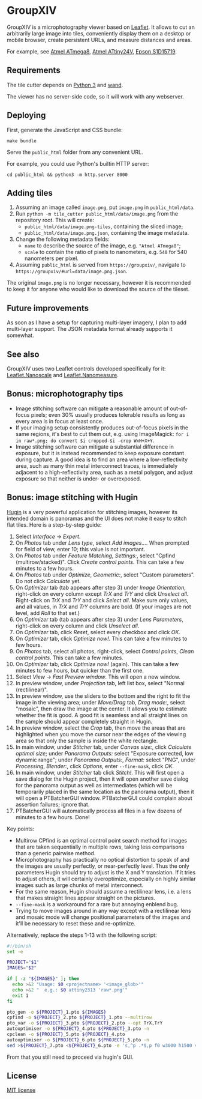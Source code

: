 GroupXIV
========

GroupXIV is a microphotography viewer based on [Leaflet](http://leafletjs.com). It allows to cut an arbitrarily large image into tiles, conveniently display them on a desktop or mobile browser, create persistent URLs, and measure distances and areas.

For example, see [Atmel ATmega8](http://groupxiv.whitequark.org/#url=data/atmega8.png.json), [Atmel ATtiny24V](http://groupxiv.whitequark.org/#url=data/attiny24v.png.json), [Epson S1D15719](http://groupxiv.whitequark.org/#url=data/S1D15719.png.json).

Requirements
------------

The tile cutter depends on [Python 3](https://python.org/) and [wand](http://docs.wand-py.org/en/).

The viewer has no server-side code, so it will work with any webserver.

Deploying
---------

First, generate the JavaScript and CSS bundle:

    make bundle

Serve the `public_html` folder from any convenient URL.

For example, you could use Python's builtin HTTP server:

    cd public_html && python3 -m http.server 8000

Adding tiles
------------

  1. Assuming an image called `image.png`, put `image.png` in `public_html/data`.
  2. Run `python -m tile_cutter public_html/data/image.png` from the repository root. This will create:
      * `public_html/data/image.png-tiles`, containing the sliced image;
      * `public_html/data/image.png.json`, containing the image metadata.
  3. Change the following metadata fields:
      * `name` to describe the source of the image, e.g. `"Atmel ATmega8"`;
      * `scale` to contain the ratio of pixels to nanometers, e.g. `540` for 540 nanometers per pixel.
  4. Assuming `public_html` is served from `https://groupxiv/`, navigate to `https://groupxiv/#url=data/image.png.json`.

The original `image.png` is no longer necessary, however it is recommended to keep it for anyone who would like to download the source of the tileset.

Future improvements
-------------------

As soon as I have a setup for capturing multi-layer imagery, I plan to add multi-layer support. The JSON metadata format already supports it somewhat.

See also
--------

GroupXIV uses two Leaflet controls developed specifically for it: [Leaflet.Nanoscale](https://github.com/whitequark/Leaflet.Nanoscale) and [Leaflet.Nanomeasure](https://github.com/whitequark/Leaflet.Nanomeasure).

Bonus: microphotography tips
----------------------------

  * Image stitching software can mitigate a reasonable amount of out-of-focus pixels; even 30% usually produces tolerable results as long as every area is in focus at least once.
  * If your imaging setup consistently produces out-of-focus pixels in the same regions, it's best to cut them out, e.g. using ImageMagick: `for i in raw*.png; do convert $i cropped-$i -crop WxH+X+Y`.
  * Image stitching software can mitigate a substantial difference in exposure, but it is instead recommended to keep exposure constant during capture. A good idea is to find an area where a low-reflectivity area, such as many thin metal interconnect traces, is immediately adjacent to a high-reflectivity area, such as a metal polygon, and adjust exposure so that neither is under- or overexposed.

Bonus: image stitching with Hugin
---------------------------------

[Hugin](http://hugin.sourceforge.net/) is a very powerful application for stitching images, however its intended domain is panoramas and the UI does not make it easy to stitch flat tiles. Here is a step-by-step guide:

  1. Select _Interface_ → _Expert_.
  2. On _Photos_ tab under _Lens type_, select _Add images..._. When prompted for field of view, enter 10; this value is not important.
  3. On _Photos_ tab under _Feature Matching_, _Settings:_, select "Cpfind (multirow/stacked)". Click _Create control points_. This can take a few minutes to a few hours.
  4. On _Photos_ tab under _Optimize_, _Geometric:_, select "Custom parameters". Do not click _Calculate_ yet.
  5. On _Optimizer_ tab (tab appears after step 3) under _Image Orientation_, right-click on every column except _TrX_ and _TrY_ and click _Unselect all_. Right-click on _TrX_ and _TrY_ and click _Select all_. Make sure only values, and all values, in _TrX_ and _TrY_ columns are bold. (If your images are not level, add _Roll_ to that set.)
  6. On _Optimizer_ tab (tab appears after step 3) under _Lens Parameters_, right-click on every column and click _Unselect all_.
  7. On _Optimizer_ tab, click _Reset_, select every checkbox and click _OK_.
  8. On _Optimizer_ tab, click _Optimize now!_. This can take a few minutes to few hours.
  9. On _Photos_ tab, select all photos, right-click, select _Control points_, _Clean control points_. This can take a few minutes.
  10. On _Optimizer_ tab, click _Optimize now!_ (again). This can take a few minutes to few hours, but quicker than the first one.
  11. Select _View_ → _Fast Preview window_. This will open a new window.
  12. In preview window, under _Projection_ tab, left list box, select "Normal (rectilinear)".
  13. In preview window, use the sliders to the bottom and the right to fit the image in the viewing area; under _Move/Drag_ tab, _Drag mode:_, select "mosaic", then draw the image at the center. It allows you to estimate whether the fit is good. A good fit is seamless and all straight lines on the sample should appear completely straight in Hugin.
  14. In preview window, select the _Crop_ tab, then move the areas that are highlighted when you move the cursor near the edges of the viewing area so that only the sample is inside the white rectangle.
  15. In main window, under _Stitcher_ tab, under _Canvas size:_, click _Calculate optimal size_; under _Panorama Outputs:_ select "Exposure corrected, low dynamic range"; under _Panorama Outputs:_, _Format:_ select "PNG", under _Processing_, _Blender:_, click _Options_, enter `--fine-mask`, click _OK_.
  16. In main window, under _Stitcher_ tab click _Stitch!_. This will first open a save dialog for the Hugin project, then it will open another save dialog for the panorama output as well as intermediates (which will be temporarily placed in the same location as the panorama output), then it will open a PTBatcherGUI window. PTBatcherGUI could complain about assertion failures; ignore that.
  17. PTBatcherGUI will automatically process all files in a few dozens of minutes to a few hours. Done!

Key points:

  * Multirow CPfind is an optimal control point search method for images that are taken sequentially in multiple rows, taking less comparisons than a generic pairwise method.
  * Microphotography has practically no optical distortion to speak of and the images are usually perfectly, or near-perfectly level. Thus the only parameters Hugin should try to adjust is the X and Y translation. If it tries to adjust others, it will certainly overoptimize, especially on highly similar images such as large chunks of metal interconnect.
  * For the same reason, Hugin should assume a rectilinear lens, i.e. a lens that makes straight lines appear straight on the pictures.
  * `--fine-mask` is a workaround for a rare but annoying enblend bug.
  * Trying to move images around in any way except with a rectilinear lens and mosaic mode will change positional parameters of the images and it'll be necessary to reset these and re-optimize.

Alternatively, replace the steps 1-13 with the following script:

``` sh
#!/bin/sh
set -e

PROJECT="$1"
IMAGES="$2"

if [ -z "${IMAGES}" ]; then
  echo >&2 "Usage: $0 <projectname> '<image_glob>'"
  echo >&2 "  e.g.: $0 attiny2313 'raw*.png'"
  exit 1
fi

pto_gen -o ${PROJECT}_1.pto ${IMAGES}
cpfind -o ${PROJECT}_2.pto ${PROJECT}_1.pto --multirow
pto_var -o ${PROJECT}_3.pto ${PROJECT}_2.pto --opt TrX,TrY
autooptimiser -o ${PROJECT}_4.pto ${PROJECT}_3.pto -n
cpclean -o ${PROJECT}_5.pto ${PROJECT}_4.pto
autooptimiser -o ${PROJECT}_6.pto ${PROJECT}_5.pto -n
sed >${PROJECT}_7.pto <${PROJECT}_6.pto -e 's,^p .*$,p f0 w3000 h1500 v179  E0 R0 n"TIFF_m c:LZW r:CROP",'
```

From that you still need to proceed via hugin's GUI.

License
-------

[MIT license](LICENSE.txt)
